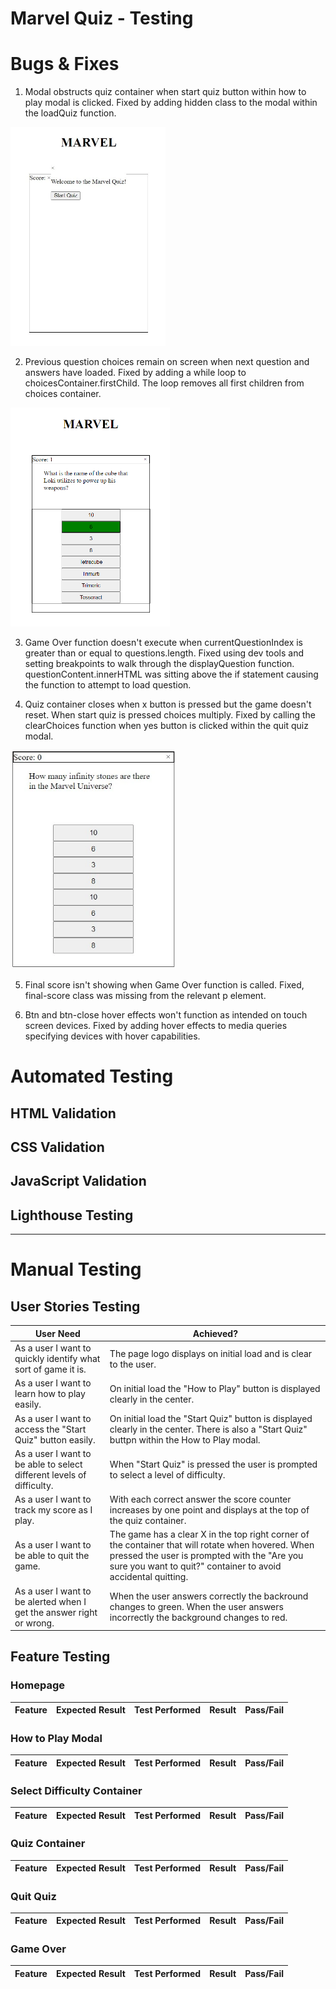 <h1>Marvel Quiz - Testing</h1>

# **Bugs & Fixes**
1. Modal obstructs quiz container when start quiz button within how to play modal is clicked. Fixed by adding hidden class to the modal within the loadQuiz function.

<img src="assets/testing-images/bug1-modal-overlap.webp" height="350"/>


2. Previous question choices remain on screen when next question and answers have loaded. Fixed by adding a while loop to choicesContainer.firstChild. The loop removes all first children from choices container.

<img src="assets/testing-images/bug2-quiz-buttons.webp" height="350"/>


3. Game Over function doesn't execute when currentQuestionIndex is greater than or equal to questions.length. Fixed using dev tools and setting breakpoints to walk through the displayQuestion function. questionContent.innerHTML was sitting above the if statement causing the function to attempt to load question.

4. Quiz container closes when x button is pressed but the game doesn't reset. When start quiz is pressed choices multiply. Fixed by calling the clearChoices function when yes button is clicked within the quit quiz modal.

<img src="assets/testing-images/bug4-exit-quiz-reset.webp" height="350"/>


5. Final score isn't showing when Game Over function is called. Fixed, final-score class was missing from the relevant p element.

6. Btn and btn-close hover effects won't function as intended on touch screen devices. Fixed by adding hover effects to media queries specifying devices with hover capabilities. 


# **Automated Testing**

## **HTML Validation**

## **CSS Validation**

## **JavaScript Validation**

## **Lighthouse Testing**

___

# **Manual Testing**

## **User Stories Testing**

|**User Need**|**Achieved?**|
|---|---|
|As a user I want to quickly identify what sort of game it is.| The page logo displays on initial load and is clear to the user.
|As a user I want to learn how to play easily.| On initial load the "How to Play" button is displayed clearly in the center.
|As a user I want to access the "Start Quiz" button easily.| On initial load the "Start Quiz" button is displayed clearly in the center. There is also a "Start Quiz" buttpn within the How to Play modal.
|As a user I want to be able to select different levels of difficulty.| When "Start Quiz" is pressed the user is prompted to select a level of difficulty.
|As a user I want to track my score as I play.| With each correct answer the score counter increases by one point and displays at the top of the quiz container.
|As a user I want to be able to quit the game.| The game has a clear X in the top right corner of the container that will rotate when hovered. When pressed the user is prompted with the "Are you sure you want to quit?" container to avoid accidental quitting.
|As a user I want to be alerted when I get the answer right or wrong.| When the user answers correctly the backround changes to green. When the user answers incorrectly the background changes to red.


## **Feature Testing**

### **Homepage**
|**Feature**|**Expected Result**|**Test Performed**|**Result**|**Pass/Fail**|
|---|---|---|---|---|

### **How to Play Modal**
|**Feature**|**Expected Result**|**Test Performed**|**Result**|**Pass/Fail**|
|---|---|---|---|---|

### **Select Difficulty Container**
|**Feature**|**Expected Result**|**Test Performed**|**Result**|**Pass/Fail**|
|---|---|---|---|---|

### **Quiz Container**
|**Feature**|**Expected Result**|**Test Performed**|**Result**|**Pass/Fail**|
|---|---|---|---|---|

### **Quit Quiz**
|**Feature**|**Expected Result**|**Test Performed**|**Result**|**Pass/Fail**|
|---|---|---|---|---|

### **Game Over**
|**Feature**|**Expected Result**|**Test Performed**|**Result**|**Pass/Fail**|
|---|---|---|---|---|
